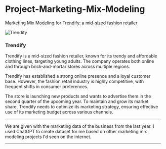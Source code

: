 # Project-Marketing-Mix-Modeling
Marketing Mix Modeling for Trendify: a mid-sized fashion retailer

![Trendify](https://github.com/saptarishipandey/Project-Marketing-Mix-Modeling/assets/103434562/5b3f97c0-d895-41c1-aefe-b730f57e2db6)

### Trendify

Trendify is a mid-sized fashion retailer, known for its trendy and affordable clothing lines, targeting young adults. The company operates both online and through brick-and-mortar stores across multiple regions.

Trendify has established a strong online presence and a loyal customer base. However, the fashion retail industry is highly competitive, with frequent shifts in consumer preferences.

The store is launching new products and wants to advertise them in the second quarter of the upcoming year. To maintain and grow its market share, Trendify needs to optimize its marketing strategy, ensuring effective use of its marketing budget across various channels.

-----

We are given with the marketing data of the business from the last year. I used ChatGPT to create dataset for me based on other marketing mix modeling projects I'd seen on the internet. 

----
